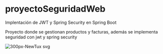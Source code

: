 # proyectoSeguridadWeb
Implentación de JWT y Spring Security en Spring Boot

Proyecto donde se gestionan productos y facturas, además se implementa seguridad con jwt y spring security



![300px-NewTux svg](https://github.com/ricardogomez99/proyectoSeguridadWeb/assets/92341478/ef96fad8-c6d9-48bd-b0d3-a6ed517751b8)

